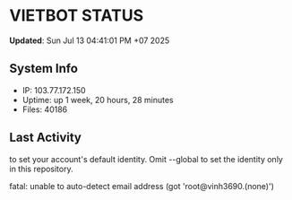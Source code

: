 # VIETBOT STATUS
**Updated**: Sun Jul 13 04:41:01 PM +07 2025

## System Info
- IP: 103.77.172.150
- Uptime: up 1 week, 20 hours, 28 minutes
- Files: 40186

## Last Activity

to set your account's default identity.
Omit --global to set the identity only in this repository.

fatal: unable to auto-detect email address (got 'root@vinh3690.(none)')
